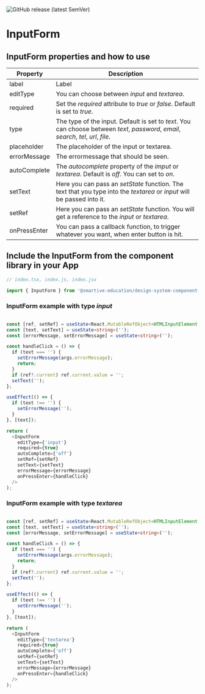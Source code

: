 ![GitHub release (latest SemVer)](https://img.shields.io/github/v/release/smartive-education/design-system-component-library-yeahyeahyeah)
# InputForm
## InputForm properties and how to use
| Property|Description|
|-|-|
|label|Label|
|editType|You can choose between *input* and *textarea*.|
|required|Set the *required* attribute to *true* or *false*. Default is set to *true*.|
|type|The type of the input. Default is set to *text*. You can choose between *text*, *password*, *email*, *search*, *tel*, *url*, *file*.|
|placeholder|The placeholder of the input or textarea.|
|errorMessage|The errormessage that should be seen.|
|autoComplete|The *autocomplete* property of the *imput* or *textarea*. Default is *off*. You can set to *on*.|
|setText|Here you can pass an *setState* function. The text that you type into the *textarea* or *input* will be passed into it.|
|setRef|Here you can pass an *setState* function. You will get a reference to the *input* or *textarea*.|
|onPressEnter|You can pass a callback function, to trigger whatever you want, when enter button is hit.|

## Include the InputForm from the component library in your App

```js
// index.tsx, index.js, index.jsx

import { InputForm } from '@smartive-education/design-system-component-library-yeahyeahyeah';
```

### InputForm example with type *input*

```typescript

const [ref, setRef] = useState<React.MutableRefObject<HTMLInputElement | HTMLTextAreaElement | null> | null>(null);
const [text, setText] = useState<string>('');
const [errorMessage, setErrorMessage] = useState<string>('');

const handleClick = () => {
  if (text === '') {
    setErrorMessage(args.errorMessage);
    return;
  }
  if (ref?.current) ref.current.value = '';
  setText('');
};

useEffect(() => {
  if (text !== '') {
    setErrorMessage('');
  }
}, [text]);

return (
  <InputForm
    editType={'input'}
    required={true}
    autoComplete={'off'}
    setRef={setRef}
    setText={setText}
    errorMessage={errorMessage}
    onPressEnter={handleClick}
  />
);

```

### InputForm example with type *textarea*

```typescript

const [ref, setRef] = useState<React.MutableRefObject<HTMLInputElement | HTMLTextAreaElement | null> | null>(null);
const [text, setText] = useState<string>('');
const [errorMessage, setErrorMessage] = useState<string>('');

const handleClick = () => {
  if (text === '') {
    setErrorMessage(args.errorMessage);
    return;
  }
  if (ref?.current) ref.current.value = '';
  setText('');
};

useEffect(() => {
  if (text !== '') {
    setErrorMessage('');
  }
}, [text]);

return (
  <InputForm
    editType={'textarea'}
    required={true}
    autoComplete={'off'}
    setRef={setRef}
    setText={setText}
    errorMessage={errorMessage}
    onPressEnter={handleClick}
  />
);

```